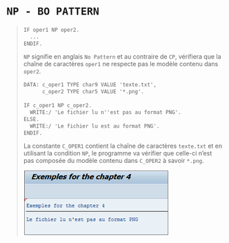 # **`NP - BO PATTERN`**

> ```JS
> IF oper1 NP oper2.
>   ...
> ENDIF.
> ```
>
> `NP` signifie en anglais `No Pattern` et au contraire de `CP`, vérifiera que la chaîne de caractères `oper1` ne respecte pas le modèle contenu dans `oper2`.
>
> ```JS
> DATA: c_oper1 TYPE char9 VALUE 'texte.txt',
>       c_oper2 TYPE char5 VALUE '*.png'.
>
> IF c_oper1 NP c_oper2.
>   WRITE:/ 'Le fichier lu n''est pas au format PNG'.
> ELSE.
>   WRITE:/ 'Le fichier lu est au format PNG'.
> ENDIF.
> ```
>
> La constante `C_OPER1` contient la chaîne de caractères `texte.txt` et en utilisant la condition `NP`, le programme va vérifier que celle-ci n’est pas composée du modèle contenu dans `C_OPER2` à savoir `*.png`.
>
> ![](../00_Ressources/02_10_01.png)
